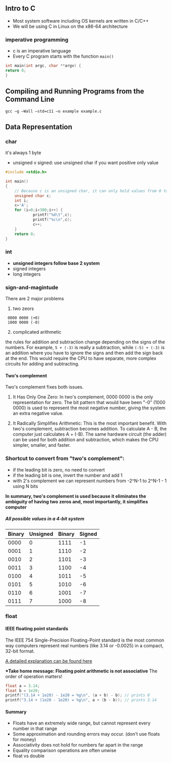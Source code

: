 ## Intro to C

- Most system software including OS kernels are written in C/C++
- We will be using C in Linux on the x86-64 architecture

### imperative programming

- c is an imperative language
- Every C program starts with the function `main()`

```c
int main(int argc, char **argv) {
return 0;
}
```

## Compiling and Running Programs from the Command Line

`gcc –g –Wall –std=c11 –o example example.c`

## Data Representation

### char

it's always 1 byte

- unsigned v signed: use unsigned char if you want positive only value

```c
#include <stdio.h>

int main()
{
    // Because c is an unsigned char, it can only hold values from 0 to 255.
    unsigned char c;
    int i;
    c='A';
    for (i=0;i<300;i++) {
            printf("%d\t",c);
            printf("%c\n",c);
            c++;
    }
    return 0;
}
```

### int

- **unsigned integers follow base 2 system**
- signed integers
- long integers

### sign-and-magintude

There are 2 major problems

1. two zeors

```
 0000 0000 (+0)
 1000 0000 (-0)
```

2. complicated arithmetic

the rules for addition and subtraction change depending on the signs of the numbers. For example, `5 + (-3)` is really a subtraction, while `(-5) + (-3)` is an addition where you have to ignore the signs and then add the sign back at the end. This would require the CPU to have separate, more complex circuits for adding and subtracting.

#### Two's complement

Two's complement fixes both issues.

1.  It Has Only One Zero: In two's complement, 0000 0000 is the only representation for zero. The bit pattern that would have been "-0" (1000 0000) is used to represent the most negative number, giving the system an extra negative value.

2.  It Radically Simplifies Arithmetic: This is the most important benefit. With two's complement, subtraction becomes addition. To calculate A - B, the computer just calculates A + (-B). The same hardware circuit (the adder) can be used for both addition and subtraction, which makes the CPU simpler, smaller, and faster.

### Shortcut to convert from "two's complement":

- if the leading bit is zero, no need to convert
- if the leading bit is one, invert the number and add 1
- with 2's complement we can represent numbers from -2^N-1 to 2^N-1 - 1 using N bits

**In summary, two's complement is used because it eliminates the ambiguity of having two zeros and, most importantly, it simplifies computer**

##### All possible values in a 4-bit system

| Binary | Unsigned | Binary | Signed |
| ------ | -------- | ------ | ------ |
| 0000   | 0        | 1111   | -1     |
| 0001   | 1        | 1110   | -2     |
| 0010   | 2        | 1101   | -3     |
| 0011   | 3        | 1100   | -4     |
| 0100   | 4        | 1011   | -5     |
| 0101   | 5        | 1010   | -6     |
| 0110   | 6        | 1001   | -7     |
| 0111   | 7        | 1000   | -8     |

### float

#### IEEE floating point standards

The IEEE 754 Single-Precision Floating-Point standard is the most common way computers represent real numbers (like 3.14 or -0.0025) in a compact, 32-bit format.

[A detailed explanation can be found here](./IEEE-floating-point-standards.md)

**\*Take home message: Floating point arithmetic is not associative** The order of operation matters!

```c
float a = 3.14;
float b = 1e20;
printf("(3.14 + 1e20) - 1e20 = %g\n", (a + b) - b); // prints 0
printf("3.14 + (1e20 - 1e20) = %g\n", a + (b - b)); // prints 3.14
```

#### Summary

- Floats have an extremely wide range, but cannot represent every number in that range
- Some approximation and rounding errors may occur. (don't use floats for money)
- Associativity does not hold for numbers far apart in the range
- Equality comparison operations are often unwise
- float vs double

